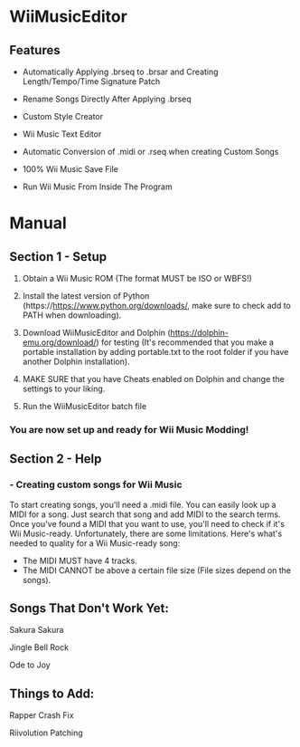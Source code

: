 # WiiMusicEditor

## Features

- Automatically Applying .brseq to .brsar and Creating Length/Tempo/Time Signature Patch

- Rename Songs Directly After Applying .brseq

- Custom Style Creator

- Wii Music Text Editor

- Automatic Conversion of .midi or .rseq when creating Custom Songs

- 100% Wii Music Save File

- Run Wii Music From Inside The Program

# Manual
 ## Section 1 - Setup
1. Obtain a Wii Music ROM (The format MUST be ISO or WBFS!)

2. Install the latest version of Python (https://https://www.python.org/downloads/, make sure to check add to PATH when downloading).

3. Download WiiMusicEditor and Dolphin (https://dolphin-emu.org/download/) for testing (It's recommended that you make a portable installation by adding portable.txt to the root folder if you have another Dolphin installation).

3. MAKE SURE that you have Cheats enabled on Dolphin and change the settings to your liking.

4. Run the WiiMusicEditor batch file 

### You are now set up and ready for Wii Music Modding!

## Section 2 - Help
### - Creating custom songs for Wii Music
To start creating songs, you'll need a .midi file.
You can easily look up a MIDI for a song. Just search that song and add MIDI to the search terms.
Once you've found a MIDI that you want to use, you'll need to check if it's Wii Music-ready. Unfortunately, there are some limitations. Here's what's needed to quality for a Wii Music-ready song:
- The MIDI MUST have 4 tracks.
- The MIDI CANNOT be above a certain file size (File sizes depend on the songs).


## Songs That Don't Work Yet:

Sakura Sakura

Jingle Bell Rock

Ode to Joy

## Things to Add:

Rapper Crash Fix

Riivolution Patching
